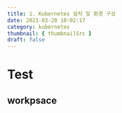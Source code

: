 ```yaml
---
title: 1. Kubernetes 설치 및 환경 구성
date: 2021-03-20 10:02:17
category: kubernetes
thumbnail: { thumbnailSrc }
draft: false
---
```


# Test
## workpsace
